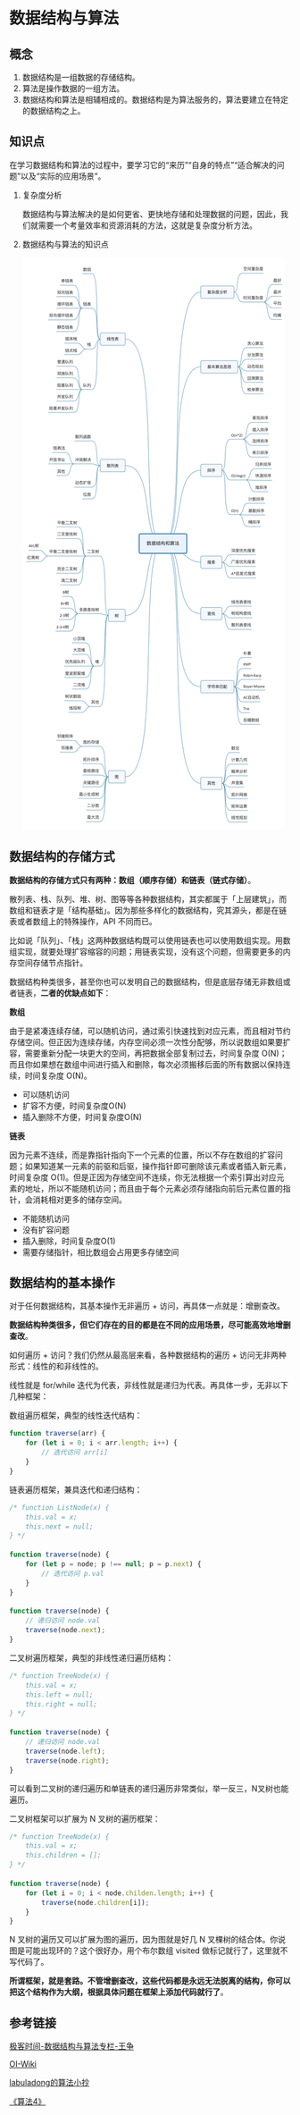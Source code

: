 # 数据结构与算法

## 概念

1. 数据结构是一组数据的存储结构。
2. 算法是操作数据的一组方法。
3. 数据结构和算法是相辅相成的。数据结构是为算法服务的，算法要建立在特定的数据结构之上。

## 知识点

在学习数据结构和算法的过程中，要学习它的“来历”“自身的特点”“适合解决的问题”以及“实际的应用场景”。

1. 复杂度分析

   数据结构与算法解决的是如何更省、更快地存储和处理数据的问题，因此，我们就需要一个考量效率和资源消耗的方法，这就是复杂度分析方法。

2. 数据结构与算法的知识点

   ![img](.\images\数据结构与算法-知识点.jpg)


## 数据结构的存储方式

**数据结构的存储方式只有两种：数组（顺序存储）和链表（链式存储）**。

散列表、栈、队列、堆、树、图等等各种数据结构，其实都属于「上层建筑」，而数组和链表才是「结构基础」。因为那些多样化的数据结构，究其源头，都是在链表或者数组上的特殊操作，API 不同而已。

比如说「队列」、「栈」这两种数据结构既可以使用链表也可以使用数组实现。用数组实现，就要处理扩容缩容的问题；用链表实现，没有这个问题，但需要更多的内存空间存储节点指针。

数据结构种类很多，甚至你也可以发明自己的数据结构，但是底层存储无非数组或者链表，**二者的优缺点如下**：

**数组**

由于是紧凑连续存储，可以随机访问，通过索引快速找到对应元素，而且相对节约存储空间。但正因为连续存储，内存空间必须一次性分配够，所以说数组如果要扩容，需要重新分配一块更大的空间，再把数据全部复制过去，时间复杂度 O(N)；而且你如果想在数组中间进行插入和删除，每次必须搬移后面的所有数据以保持连续，时间复杂度 O(N)。

- 可以随机访问
- 扩容不方便，时间复杂度O(N)
- 插入删除不方便，时间复杂度O(N)

**链表**

因为元素不连续，而是靠指针指向下一个元素的位置，所以不存在数组的扩容问题；如果知道某一元素的前驱和后驱，操作指针即可删除该元素或者插入新元素，时间复杂度 O(1)。但是正因为存储空间不连续，你无法根据一个索引算出对应元素的地址，所以不能随机访问；而且由于每个元素必须存储指向前后元素位置的指针，会消耗相对更多的储存空间。

- 不能随机访问
- 没有扩容问题
- 插入删除，时间复杂度O(1)
- 需要存储指针，相比数组会占用更多存储空间



## 数据结构的基本操作

对于任何数据结构，其基本操作无非遍历 + 访问，再具体一点就是：增删查改。

**数据结构种类很多，但它们存在的目的都是在不同的应用场景，尽可能高效地增删查改**。

如何遍历 + 访问？我们仍然从最高层来看，各种数据结构的遍历 + 访问无非两种形式：线性的和非线性的。

线性就是 for/while 迭代为代表，非线性就是递归为代表。再具体一步，无非以下几种框架：

数组遍历框架，典型的线性迭代结构：

```js
function traverse(arr) {
    for (let i = 0; i < arr.length; i++) {
        // 迭代访问 arr[i]
    }
}
```

链表遍历框架，兼具迭代和递归结构：

```js
/* function ListNode(x) {
	this.val = x;
	this.next = null;
} */

function traverse(node) {
    for (let p = node; p !== null; p = p.next) {
        // 迭代访问 p.val
    }
}

function traverse(node) {
    // 递归访问 node.val
    traverse(node.next);
}
```

二叉树遍历框架，典型的非线性递归遍历结构：

```js
/* function TreeNode(x) {
	this.val = x;
	this.left = null;
	this.right = null;
} */

function traverse(node) {
    // 递归访问 node.val
    traverse(node.left);
    traverse(node.right);
}
```

可以看到二叉树的递归遍历和单链表的递归遍历非常类似，举一反三，N叉树也能遍历。

二叉树框架可以扩展为 N 叉树的遍历框架：

```js
/* function TreeNode(x) {
	this.val = x;
	this.children = [];
} */

function traverse(node) {
    for (let i = 0; i < node.childen.length; i++) {
        traverse(node.children[i]);
    }
}
```

N 叉树的遍历又可以扩展为图的遍历，因为图就是好几 N 叉棵树的结合体。你说图是可能出现环的？这个很好办，用个布尔数组 visited 做标记就行了，这里就不写代码了。

**所谓框架，就是套路。不管增删查改，这些代码都是永远无法脱离的结构，你可以把这个结构作为大纲，根据具体问题在框架上添加代码就行了**。



## 参考链接

[极客时间-数据结构与算法专栏-王争](https://time.geekbang.org/column/article/39922)

[OI-Wiki](https://oi-wiki.org/)

[labuladong的算法小抄](https://labuladong.gitbook.io/algo/)

[《算法4》](https://book.douban.com/subject/19952400/)

